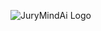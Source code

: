 
![JuryMindAi Logo](https://github.com/GeorgeDittmar/jurymindai-page/blob/main/docs/_static/jurymindai-logo.png?raw=true)
